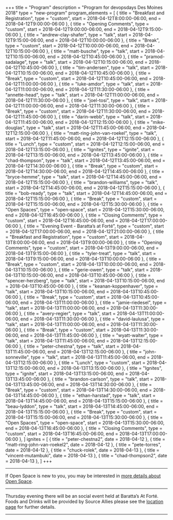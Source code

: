 +++
title = "Program"
description = "Program for devopsdays Des Moines 2018"
type = "new-program"
program_elements = [
    { title = "Breakfast and Registration", type = "custom", start = 2018-04-12T8:00:00-06:00, end = 2018-04-12T9:00:00-06:00 },
    { title = "Opening Comments", type = "custom", start = 2018-04-12T9:00:00-06:00, end = 2018-04-12T9:15:00-06:00 },
    { title = "andrew-clay-shafer", type = "talk", start = 2018-04-12T9:15:00-06:00, end = 2018-04-12T10:00:00-06:00 },
    { title = "Break", type = "custom", start = 2018-04-12T10:00:00-06:00, end = 2018-04-12T10:15:00-06:00 },
    { title = "matt-busche", type = "talk", start = 2018-04-12T10:15:00-06:00, end = 2018-04-12T10:45:00-06:00 },
    { title = "pramod-sadalage", type = "talk", start = 2018-04-12T10:15:00-06:00, end = 2018-04-12T10:45:00-06:00 },
    { title = "tim-andersen", type = "talk", start = 2018-04-12T10:15:00-06:00, end = 2018-04-12T10:45:00-06:00 },
    { title = "Break", type = "custom", start = 2018-04-12T10:45:00-06:00, end = 2018-04-12T11:00:00-06:00 },
    { title = "luke-amdor", type = "talk", start = 2018-04-12T11:00:00-06:00, end = 2018-04-12T11:30:00-06:00 },
    { title = "annette-head", type = "talk", start = 2018-04-12T11:00:00-06:00, end = 2018-04-12T11:30:00-06:00 },
    { title = "joel-tosi", type = "talk", start = 2018-04-12T11:00:00-06:00, end = 2018-04-12T11:30:00-06:00 },
    { title = "Break", type = "custom", start = 2018-04-12T11:30:00-06:00, end = 2018-04-12T11:45:00-06:00 },
    { title = "darin-webb", type = "talk", start = 2018-04-12T11:45:00-06:00, end = 2018-04-12T12:15:00-06:00 },
    { title = "mike-douglas", type = "talk", start = 2018-04-12T11:45:00-06:00, end = 2018-04-12T12:15:00-06:00 },
    { title = "matt-ring-john-van-roekel", type = "talk", start = 2018-04-12T11:45:00-06:00, end = 2018-04-12T12:15:00-06:00 },
    { title = "Lunch", type = "custom", start = 2018-04-12T12:15:00-06:00, end = 2018-04-12T13:15:00-06:00 },
    { title = "Ignites", type = "ignite", start = 2018-04-12T13:15:00-06:00, end = 2018-04-12T13:45:00-06:00 },
    { title = "chad-thompson", type = "talk", start = 2018-04-12T13:45:00-06:00, end = 2018-04-12T14:30:00-06:00 },
    { title = "Break", type = "custom", start = 2018-04-12T14:30:00-06:00, end = 2018-04-12T14:45:00-06:00 },
    { title = "bryce-hemme", type = "talk", start = 2018-04-12T14:45:00-06:00, end = 2018-04-12T15:15:00-06:00 },
    { title = "brandon-williams", type = "talk", start = 2018-04-12T14:45:00-06:00, end = 2018-04-12T15:15:00-06:00 },
    { title = "bob-ready", type = "talk", start = 2018-04-12T14:45:00-06:00, end = 2018-04-12T15:15:00-06:00 },
    { title = "Break", type = "custom", start = 2018-04-12T15:15:00-06:00, end = 2018-04-12T15:30:00-06:00 },
    { title = "Open Spaces", type = "open-space", start = 2018-04-12T15:30:00-06:00, end = 2018-04-12T16:45:00-06:00 },
    { title = "Closing Comments", type = "custom", start = 2018-04-12T16:45:00-06:00, end = 2018-04-12T17:00:00-06:00 },
    { title = "Evening Event - Baratta’s at Forté", type = "custom", start = 2018-04-12T17:00:00-06:00, end = 2018-04-12T21:00:00-06:00 },
    { title = "Breakfast and Registration", type = "custom", start = 2018-04-13T8:00:00-06:00, end = 2018-04-13T9:00:00-06:00 },
    { title = "Opening Comments", type = "custom", start = 2018-04-13T9:00:00-06:00, end = 2018-04-13T9:15:00-06:00 },
    { title = "tyler-treat", type = "talk", start = 2018-04-13T9:15:00-06:00, end = 2018-04-13T10:00:00-06:00 },
    { title = "Break", type = "custom", start = 2018-04-13T10:00:00-06:00, end = 2018-04-13T10:15:00-06:00 },
    { title = "gerie-owen", type = "talk", start = 2018-04-13T10:15:00-06:00, end = 2018-04-13T10:45:00-06:00 },
    { title = "spencer-herzberg", type = "talk", start = 2018-04-13T10:15:00-06:00, end = 2018-04-13T10:45:00-06:00 },
    { title = "keanan-koppenhaver", type = "talk", start = 2018-04-13T10:15:00-06:00, end = 2018-04-13T10:45:00-06:00 },
    { title = "Break", type = "custom", start = 2018-04-13T10:45:00-06:00, end = 2018-04-13T11:00:00-06:00 },
    { title = "jamie-riedesel", type = "talk", start = 2018-04-13T11:00:00-06:00, end = 2018-04-13T11:30:00-06:00 },
    { title = "avery-regier", type = "talk", start = 2018-04-13T11:00:00-06:00, end = 2018-04-13T11:30:00-06:00 },
    { title = "david-laulusa", type = "talk", start = 2018-04-13T11:00:00-06:00, end = 2018-04-13T11:30:00-06:00 },
    { title = "Break", type = "custom", start = 2018-04-13T11:30:00-06:00, end = 2018-04-13T11:45:00-06:00 },
    { title = "wyatt-walter", type = "talk", start = 2018-04-13T11:45:00-06:00, end = 2018-04-13T12:15:00-06:00 },
    { title = "peter-chestna", type = "talk", start = 2018-04-13T11:45:00-06:00, end = 2018-04-13T12:15:00-06:00 },
    { title = "john-sonneville", type = "talk", start = 2018-04-13T11:45:00-06:00, end = 2018-04-13T12:15:00-06:00 },
    { title = "Lunch", type = "custom", start = 2018-04-13T12:15:00-06:00, end = 2018-04-13T13:15:00-06:00 },
    { title = "Ignites", type = "ignite", start = 2018-04-13T13:15:00-06:00, end = 2018-04-13T13:45:00-06:00 },
    { title = "brandon-carlson", type = "talk", start = 2018-04-13T13:45:00-06:00, end = 2018-04-13T14:30:00-06:00 },
    { title = "Break", type = "custom", start = 2018-04-13T14:30:00-06:00, end = 2018-04-13T14:45:00-06:00 },
    { title = "ethan-harstad", type = "talk", start = 2018-04-13T14:45:00-06:00, end = 2018-04-13T15:15:00-06:00 },
    { title = "beau-lyddon", type = "talk", start = 2018-04-13T14:45:00-06:00, end = 2018-04-13T15:15:00-06:00 },
    { title = "Break", type = "custom", start = 2018-04-13T15:15:00-06:00, end = 2018-04-13T15:30:00-06:00 },
    { title = "Open Spaces", type = "open-space", start = 2018-04-13T15:30:00-06:00, end = 2018-04-13T16:45:00-06:00 },
    { title = "Closing Comments", type = "custom", start = 2018-04-13T16:45:00-06:00, end = 2018-04-13T17:00:00-06:00 },
]
ignites = [
    { title = "peter-chestna2", date = 2018-04-12 },
    { title = "matt-ring-john-van-roekel2", date = 2018-04-12 },
    { title = "pete-torres", date = 2018-04-12 },
    { title = "chuck-rolek", date = 2018-04-13 },
    { title = "vincent-mutambuki", date = 2018-04-13 },
    { title = "chad-thompson2", date = 2018-04-13 },
]
+++
<div class = "row">
  <div class = "col">
    <hr />
    If Open Space is new to you, you may be interested in <a href="/pages/open-space-format">more details about Open Space</a>.
  </div>
</div>
<hr />
<div class = "row">
  <div class = "col">
    Thursday evening there will be an social event held at Baratta’s At Forté. Foods and Drinks will be provided by Source Allies please see the <a href="/events/2018-des-moines/location/">location page</a> for further details.
    <hr />
  </div>
</div>
